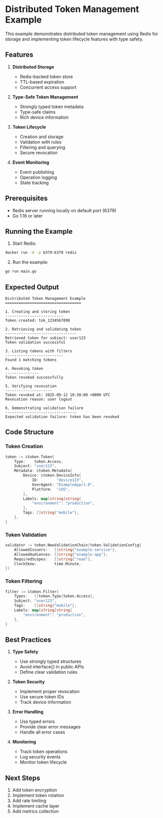# Distributed Token Management Example

This example demonstrates distributed token management using Redis for storage and implementing token lifecycle features with type safety.

## Features

1. **Distributed Storage**
   - Redis-backed token store
   - TTL-based expiration
   - Concurrent access support

2. **Type-Safe Token Management**
   - Strongly typed token metadata
   - Type-safe claims
   - Rich device information

3. **Token Lifecycle**
   - Creation and storage
   - Validation with rules
   - Filtering and querying
   - Secure revocation

4. **Event Monitoring**
   - Event publishing
   - Operation logging
   - State tracking

## Prerequisites

- Redis server running locally on default port (6379)
- Go 1.16 or later

## Running the Example

1. Start Redis:
```bash
docker run -d -p 6379:6379 redis
```

2. Run the example:
```bash
go run main.go
```

## Expected Output

```
Distributed Token Management Example
==================================

1. Creating and storing token
--------------------------
Token created: tok_1234567890

2. Retrieving and validating token
--------------------------------
Retrieved token for subject: user123
Token validation successful

3. Listing tokens with filters
--------------------------
Found 1 matching tokens

4. Revoking token
---------------
Token revoked successfully

5. Verifying revocation
---------------------
Token revoked at: 2025-09-12 10:30:00 +0000 UTC
Revocation reason: user logout

6. Demonstrating validation failure
--------------------------------
Expected validation failure: token has been revoked
```

## Code Structure

### Token Creation
```go
token := &token.Token{
    Type:    token.Access,
    Subject: "user123",
    Metadata: &token.Metadata{
        Device: &token.DeviceInfo{
            ID:        "device123",
            UserAgent: "ExampleApp/1.0",
            Platform:  "iOS",
        },
        Labels: map[string]string{
            "environment": "production",
        },
        Tags: []string{"mobile"},
    },
}
```

### Token Validation
```go
validator := token.NewValidationChain(token.ValidationConfig{
    AllowedIssuers:   []string{"example-service"},
    AllowedAudiences: []string{"example-app"},
    RequiredScopes:   []string{"read"},
    ClockSkew:        time.Minute,
})
```

### Token Filtering
```go
filter := &token.Filter{
    Types:   []token.Type{token.Access},
    Subject: "user123",
    Tags:    []string{"mobile"},
    Labels: map[string]string{
        "environment": "production",
    },
}
```

## Best Practices

1. **Type Safety**
   - Use strongly typed structures
   - Avoid interface{} in public APIs
   - Define clear validation rules

2. **Token Security**
   - Implement proper revocation
   - Use secure token IDs
   - Track device information

3. **Error Handling**
   - Use typed errors
   - Provide clear error messages
   - Handle all error cases

4. **Monitoring**
   - Track token operations
   - Log security events
   - Monitor token lifecycle

## Next Steps

1. Add token encryption
2. Implement token rotation
3. Add rate limiting
4. Implement cache layer
5. Add metrics collection